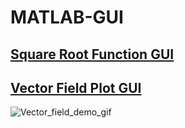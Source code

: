 # MATLAB-GUI

## [Square Root Function GUI](./square_root_function/)

## [Vector Field Plot GUI](./vector_field_plot/)

![Vector_field_demo_gif](https://github.com/Ai4Math/MATLAB-GUI/assets/114793725/1a664f2f-7337-4585-86d0-f0de98aaad34)
